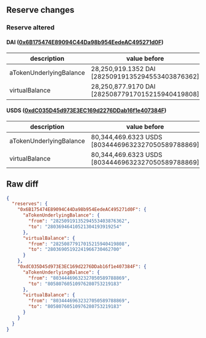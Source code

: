 ## Reserve changes

### Reserve altered

#### DAI ([0x6B175474E89094C44Da98b954EedeAC495271d0F](https://etherscan.io/address/0x6B175474E89094C44Da98b954EedeAC495271d0F))

| description | value before | value after |
| --- | --- | --- |
| aTokenUnderlyingBalance | 28,250,919.1352 DAI [28250919135294553403876362] | 28,036,946.4105 DAI [28036946410521304193919254] |
| virtualBalance | 28,250,877.9170 DAI [28250877917015215940419808] | 28,036,905.1922 DAI [28036905192241966730462700] |


#### USDS ([0xdC035D45d973E3EC169d2276DDab16f1e407384F](https://etherscan.io/address/0xdC035D45d973E3EC169d2276DDab16f1e407384F))

| description | value before | value after |
| --- | --- | --- |
| aTokenUnderlyingBalance | 80,344,469.6323 USDS [80344469632327050589788869] | 80,580,760.5109 USDS [80580760510976280753219183] |
| virtualBalance | 80,344,469.6323 USDS [80344469632327050589788869] | 80,580,760.5109 USDS [80580760510976280753219183] |


## Raw diff

```json
{
  "reserves": {
    "0x6B175474E89094C44Da98b954EedeAC495271d0F": {
      "aTokenUnderlyingBalance": {
        "from": "28250919135294553403876362",
        "to": "28036946410521304193919254"
      },
      "virtualBalance": {
        "from": "28250877917015215940419808",
        "to": "28036905192241966730462700"
      }
    },
    "0xdC035D45d973E3EC169d2276DDab16f1e407384F": {
      "aTokenUnderlyingBalance": {
        "from": "80344469632327050589788869",
        "to": "80580760510976280753219183"
      },
      "virtualBalance": {
        "from": "80344469632327050589788869",
        "to": "80580760510976280753219183"
      }
    }
  }
}
```